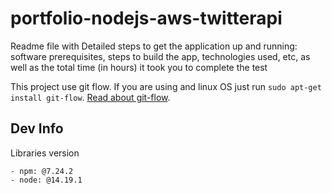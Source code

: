 # portfolio-nodejs-aws-twitterapi

Readme file with Detailed steps to get the application up and running: software prerequisites, steps to build the app, technologies used,
etc, as well as the total time (in hours) it took you to complete the test

This project use git flow. If you are using and linux OS just run `sudo apt-get install git-flow`. [Read about git-flow](https://www.atlassian.com/es/git/tutorials/comparing-workflows/gitflow-workflow).

## Dev Info

Libraries version

```
- npm: @7.24.2
- node: @14.19.1
```